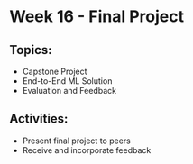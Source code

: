 # Week 16 - Final Project
## Topics:
- Capstone Project
- End-to-End ML Solution
- Evaluation and Feedback

## Activities:
- Present final project to peers
- Receive and incorporate feedback
